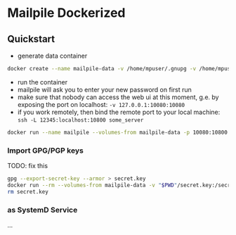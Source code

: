 # Mailpile Dockerized

## Quickstart

- generate data container

```sh
docker create --name mailpile-data -v /home/mpuser/.gnupg -v /home/mpuser/.local/share/Mailpile klingtdotnet/mailpile
```

- run the container
- mailpile will ask you to enter your new password on first run
- make sure that nobody can access the web ui at this moment, g.e. by exposing the port on localhost: `-v 127.0.0.1:10080:10080`
- if you work remotely, then bind the remote port to your local machine: `ssh -L 12345:localhost:10800 some_server`

```sh
docker run --name mailpile --volumes-from mailpile-data -p 10080:10800 --rm -it klingtdotnet/mailpile
```

### Import GPG/PGP keys

TODO: fix this

```sh
gpg --export-secret-key --armor > secret.key
docker run --rm --volumes-from mailpile-data -v "$PWD"/secret.key:/secret.key -it mailpile /usr/bin/gpg --import /secret.key
rm secret.key
```

### as SystemD Service

...
